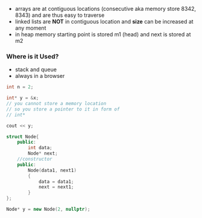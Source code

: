 - arrays are at contiguous locations (consecutive aka memory store 8342, 8343) and are thus easy to traverse
- linked lists are **NOT** in contiguous location and **size** can be increased at any moment
- in heap memory starting point is stored m1 (head) and next is stored at m2

### Where is it Used?
- stack and queue
- always in a browser

```cpp
int n = 2;

int* y = &x;
// you cannot store a memory location
// so you store a pointer to it in form of
// int*

cout << y;

struct Node{
	public:
		int data;
		Node* next;
	//constructor
	public:
		Node(data1, next1)
		{
			data = data1;
			next = next1;
		}
};
```

```cpp
Node* y = new Node(2, nullptr);
```
